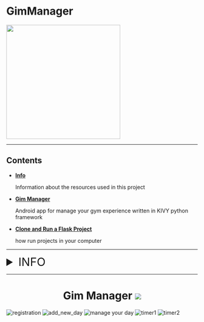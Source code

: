 # GimManager


<img src='https://kivymd.readthedocs.io/en/1.0.1/_static/logo-kivymd.png' weight='300' height='300'>
<hr>

## Contents
 * <a href="#info"><strong>Info</strong></a><p>Information about the resources used in this project</p>
 * <a href="#GimManager"><strong>Gim Manager</strong></a><p>Android app for manage your gym experience written in KIVY python framework</p>
 * <a href="#clone_project"><strong>Clone and Run a Flask Project</strong></a><p>how run projects in your computer</p>

<hr>

<details><summary id="info" style="font-size: 30px;"> INFO</summary>
<h4>Information about the additional library, external Api used in this project and general information</h4>

<strong>Flask</strong>  is a web framework.

<strong>Pillow</strong> The Python Imaging Library adds image processing capabilities to your Python interpreter.

<strong>pytest</strong> For testing application.

<strong>python-dotenv</strong> For reads key-value pairs from a .env file and can set them as environment variables. 

<strong>Psycopg2binary</strong> Psycopg is the most popular PostgreSQL database adapter for the Python programming language. 

<strong>Flask-Mail</strong> The Flask-Mail extension provides a simple interface to set up SMTP with your Flask application and to send messages from your views and scripts.

</details>

<hr>
<center><h1 id="GimManager"> Gim Manager <span style='font-size:80px;'><img src="https://img.icons8.com/cotton/64/null/barbell.png"/></span></h1></center>

<img src='https://user-images.githubusercontent.com/97242088/208270902-c1e84a39-58fb-41f3-b738-157db364976e.png' alt='registration'>

<img src='https://user-images.githubusercontent.com/97242088/208270908-0e65af8c-6d87-4409-b934-c6af9cfc7945.png' alt='add_new_day'>

<img src='https://user-images.githubusercontent.com/97242088/208270894-ac4f27a6-62e3-4c3b-a33b-7ffb27bc741d.png' alt='manage your day'>

<img src='https://user-images.githubusercontent.com/97242088/208270897-6aa0c3ed-ef0d-4fc4-98ea-bf71e4d2ec29.png' alt='timer1'>

<img src='https://user-images.githubusercontent.com/97242088/208270893-338e3a71-cb1e-4659-9992-73de2d8125a9.png' alt='timer2'>




